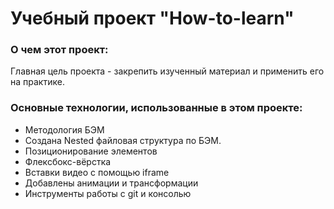 # Учебный проект "How-to-learn"

### О чем этот проект:
Главная цель проекта - закрепить изученный материал и применить его на практике.

### Основные технологии, использованные в этом проекте:
* Методология БЭМ
* Создана Nested файловая структура по БЭМ.
* Позиционирование элементов
* Флексбокс-вёрстка
* Вставки видео с помощью iframe
* Добавлены анимации и трансформации
* Инструменты работы с git и консолью
